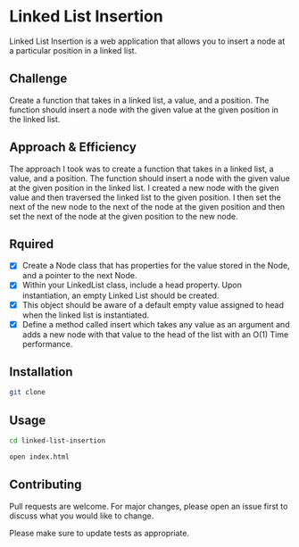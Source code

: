 # Linked List Insertion

Linked List Insertion is a web application that allows you to insert a node at a particular position in a linked list.

## Challenge

Create a function that takes in a linked list, a value, and a position. The function should insert a node with the given value at the given position in the linked list.

## Approach & Efficiency

The approach I took was to create a function that takes in a linked list, a value, and a position. The function should insert a node with the given value at the given position in the linked list. I created a new node with the given value and then traversed the linked list to the given position. I then set the next of the new node to the next of the node at the given position and then set the next of the node at the given position to the new node.

## Rquired

- [x] Create a Node class that has properties for the value stored in the Node, and a pointer to the next Node.
- [x] Within your LinkedList class, include a head property. Upon instantiation, an empty Linked List should be created.
- [x] This object should be aware of a default empty value assigned to head when the linked list is instantiated.
- [x] Define a method called insert which takes any value as an argument and adds a new node with that value to the head of the list with an O(1) Time performance.

## Installation

```bash
git clone
```

## Usage

```bash
cd linked-list-insertion
```

```bash
open index.html
```

## Contributing
Pull requests are welcome. For major changes, please open an issue first to discuss what you would like to change.

Please make sure to update tests as appropriate.